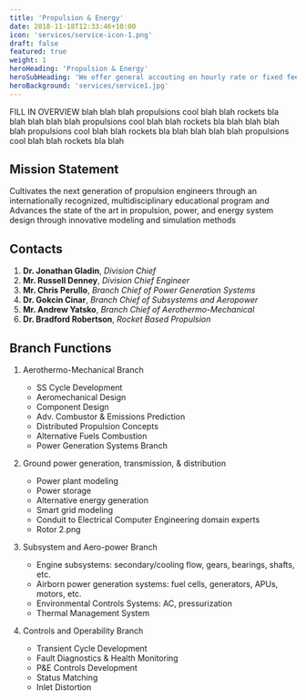 ```yaml
---
title: 'Propulsion & Energy'
date: 2018-11-18T12:33:46+10:00
icon: 'services/service-icon-1.png'
draft: false
featured: true
weight: 1
heroHeading: 'Propulsion & Energy'
heroSubHeading: 'We offer general accouting on hourly rate or fixed fee'
heroBackground: 'services/service1.jpg'
---
```


FILL IN OVERVIEW blah blah blah propulsions cool blah blah rockets bla blah blah blah blah propulsions cool blah blah rockets bla blah
blah blah blah propulsions cool blah blah rockets bla blah blah blah blah propulsions cool blah blah rockets bla blah


## Mission Statement

Cultivates the next generation of propulsion engineers through an internationally recognized, multidisciplinary educational program and
Advances the state of the art in propulsion, power, and energy system design through innovative modeling and simulation methods

## Contacts

1. **Dr. Jonathan Gladin**, _Division Chief_
2. **Mr. Russell Denney**, _Division Chief Engineer_
3. **Mr. Chris Perullo**, _Branch Chief of Power Generation Systems_
4. **Dr. Gokcin Cinar**, _Branch Chief of Subsystems and Aeropower_
5. **Mr. Andrew Yatsko**, _Branch Chief of Aerothermo-Mechanical_
6. **Dr. Bradford Robertson**, _Rocket Based Propulsion_

## Branch Functions
1. Aerothermo-Mechanical Branch
    * SS Cycle Development
    * Aeromechanical Design
    * Component Design
    * Adv. Combustor & Emissions Prediction
    * Distributed Propulsion Concepts
    * Alternative Fuels Combustion
    * Power Generation Systems Branch

2. Ground power generation, transmission, & distribution
    * Power plant modeling
    * Power storage
    * Alternative energy generation
    * Smart grid modeling
    * Conduit to Electrical Computer Engineering domain experts
    * Rotor 2.png

3. Subsystem and Aero-power Branch
    * Engine subsystems: secondary/cooling flow, gears, bearings, shafts, etc.
    * Airborn power generation systems: fuel cells, generators, APUs, motors, etc.
    * Environmental Controls Systems: AC, pressurization
    * Thermal Management System

4. Controls and Operability Branch
    * Transient Cycle Development
    * Fault Diagnostics & Health Monitoring
    * P&E Controls Development
    * Status Matching
    * Inlet Distortion
